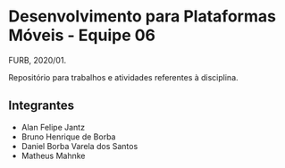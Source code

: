 # Desenvolvimento para Plataformas Móveis - Equipe 06
FURB, 2020/01.

Repositório para trabalhos e atividades referentes à disciplina.

## Integrantes
- Alan Felipe Jantz
- Bruno Henrique de Borba
- Daniel Borba Varela dos Santos
- Matheus Mahnke
